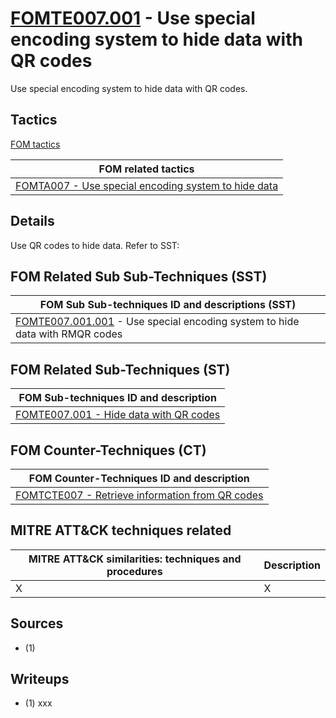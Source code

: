 # [FOMTE007.001](https://github.com/blue101010/FOM/blob/main/techniques/FOMTE002.md) - Use special encoding system to hide data with QR codes

Use special encoding system to hide data with QR codes.

## Tactics

[FOM tactics](https://github.com/blue101010/FOM/blob/main/tactics/tactics.md)

| FOM related tactics  |
| --------------------------------------- |
| [FOMTA007 - Use special encoding system to hide data](https://github.com/blue101010/FOM/blob/main/tactics/FOMTA007.md)   |

## Details

Use QR codes to hide data. Refer to SST:

## FOM Related Sub Sub-Techniques (SST)

| FOM Sub Sub-techniques ID and descriptions (SST)  |
| ------------------------------------------------- |
| [FOMTE007.001.001](https://github.com/blue101010/FOM/blob/main/techniques/FOMTE007.001.001.md) - Use special encoding system to hide data with RMQR codes  |

## FOM Related Sub-Techniques (ST)

| FOM Sub-techniques ID and description  |
| --------------------------------------- |
| [FOMTE007.001 - Hide data with QR codes](https://github.com/blue101010/FOM/blob/main/techniques/FOMTE007.001.md)   |

## FOM Counter-Techniques (CT)

| FOM Counter-Techniques ID  and description  |
| --------------------------------------- |
| [FOMTCTE007 - Retrieve information from QR codes](https://github.com/blue101010/FOM/blob/main/countertechniques/FOMCTE007md)  |

## MITRE ATT&CK techniques related

|  MITRE ATT&CK similarities: techniques and procedures |       Description               |
| --------------------------------------------------- | ----------------------------------|
| X  | X |

## Sources

 - (1) 

## Writeups

 - (1) xxx